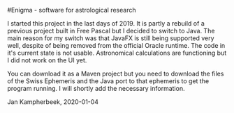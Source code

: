 #Enigma - software for astrological research

I started this project in the last days of 2019. 
It is partly a rebuild of a previous project built in Free Pascal but I decided to switch to Java.
The main reason for my switch was that JavaFX is still being supported very well, despite of being removed from the official Oracle runtime.
The code in it's current state is not usable. Astronomical calculations are functioning but I did not work on the UI yet.

You can download it as a Maven project but you need to download the files of the Swiss Ephemeris and the Java port to that ephemeris to get the program running.
I will shortly add the necessary information.

Jan Kampherbeek, 2020-01-04



    